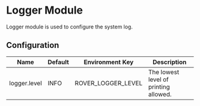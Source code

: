 # Logger Module

Logger module is used to configure the system log.

## Configuration

| Name | Default | Environment Key | Description |
|------|---------|-----------------|-------------|
| logger.level | INFO | ROVER_LOGGER_LEVEL | The lowest level of printing allowed. |